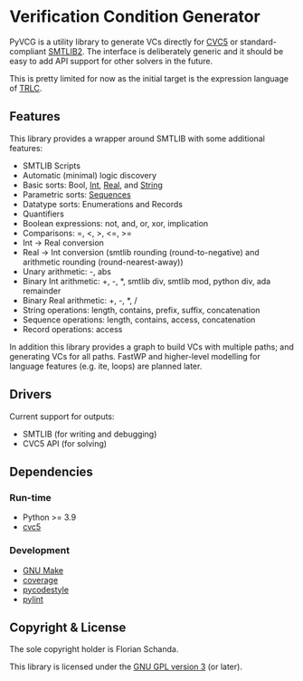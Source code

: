 # Verification Condition Generator

PyVCG is a utility library to generate VCs directly for
[CVC5](https://cvc5.github.io) or standard-compliant
[SMTLIB2](http://smtlib.cs.uiowa.edu/). The interface is deliberately
generic and it should be easy to add API support for other solvers in
the future.

This is pretty limited for now as the initial target is the expression
language of [TRLC](https://github.com/bmw-software-engineering/trlc).

## Features

This library provides a wrapper around SMTLIB with some additional
features:

* SMTLIB Scripts
* Automatic (minimal) logic discovery
* Basic sorts: Bool,
  [Int](https://smtlib.cs.uiowa.edu/theories-Ints.shtml),
  [Real](https://smtlib.cs.uiowa.edu/theories-Reals.shtml), and
  [String](https://cvc5.github.io/docs-ci/docs-main/theories/strings.html)
* Parametric sorts:
  [Sequences](https://cvc5.github.io/docs-ci/docs-main/theories/sequences.html)
* Datatype sorts: Enumerations and Records
* Quantifiers
* Boolean expressions: not, and, or, xor, implication
* Comparisons: =, <, >, <=, >=
* Int -> Real conversion
* Real -> Int conversion (smtlib rounding (round-to-negative) and
  arithmetic rounding (round-nearest-away))
* Unary arithmetic: -, abs
* Binary Int arithmetic: +, -, *, smtlib div, smtlib mod, python div,
  ada remainder
* Binary Real arithmetic: +, -, *, /
* String operations: length, contains, prefix, suffix, concatenation
* Sequence operations: length, contains, access, concatenation
* Record operations: access

In addition this library provides a graph to build VCs with multiple
paths; and generating VCs for all paths. FastWP and higher-level
modelling for language features (e.g. ite, loops) are planned later.

## Drivers

Current support for outputs:

* SMTLIB (for writing and debugging)
* CVC5 API (for solving)

## Dependencies

### Run-time

* Python >= 3.9
* [cvc5](https://pypi.org/project/cvc5)

### Development

* [GNU Make](https://www.gnu.org/software/make)
* [coverage](https://pypi.org/project/coverage)
* [pycodestyle](https://pypi.org/project/pycodestyle)
* [pylint](https://pypi.org/project/pylint)

## Copyright & License

The sole copyright holder is Florian Schanda.

This library is licensed under the [GNU GPL version 3](LICENSE) (or
later).
